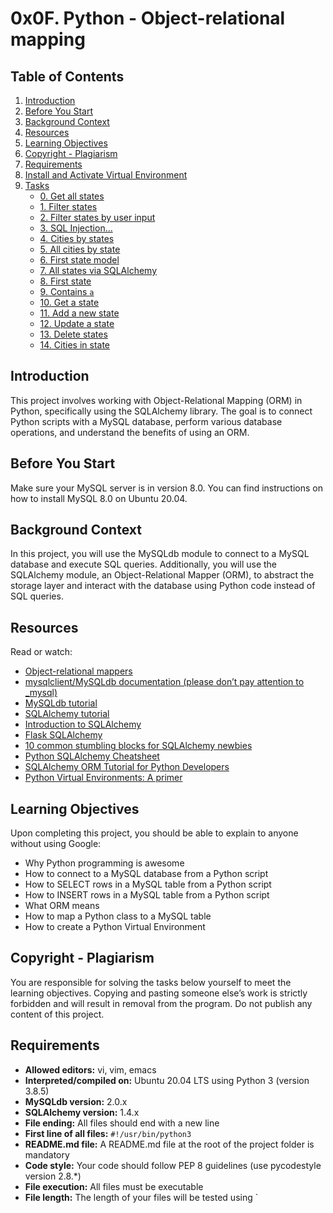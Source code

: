 # 0x0F. Python - Object-relational mapping

## Table of Contents
1. [Introduction](#introduction)
2. [Before You Start](#before-you-start)
3. [Background Context](#background-context)
4. [Resources](#resources)
5. [Learning Objectives](#learning-objectives)
6. [Copyright - Plagiarism](#copyright-plagiarism)
7. [Requirements](#requirements)
8. [Install and Activate Virtual Environment](#install-and-activate-virtual-environment)
9. [Tasks](#tasks)
    - [0. Get all states](#0-get-all-states)
    - [1. Filter states](#1-filter-states)
    - [2. Filter states by user input](#2-filter-states-by-user-input)
    - [3. SQL Injection...](#3-sql-injection)
    - [4. Cities by states](#4-cities-by-states)
    - [5. All cities by state](#5-all-cities-by-state)
    - [6. First state model](#6-first-state-model)
    - [7. All states via SQLAlchemy](#7-all-states-via-sqlalchemy)
    - [8. First state](#8-first-state)
    - [9. Contains `a`](#9-contains-a)
    - [10. Get a state](#10-get-a-state)
    - [11. Add a new state](#11-add-a-new-state)
    - [12. Update a state](#12-update-a-state)
    - [13. Delete states](#13-delete-states)
    - [14. Cities in state](#14-cities-in-state)

## Introduction

This project involves working with Object-Relational Mapping (ORM) in Python, specifically using the SQLAlchemy library. The goal is to connect Python scripts with a MySQL database, perform various database operations, and understand the benefits of using an ORM.

## Before You Start

Make sure your MySQL server is in version 8.0. You can find instructions on how to install MySQL 8.0 on Ubuntu 20.04.

## Background Context

In this project, you will use the MySQLdb module to connect to a MySQL database and execute SQL queries. Additionally, you will use the SQLAlchemy module, an Object-Relational Mapper (ORM), to abstract the storage layer and interact with the database using Python code instead of SQL queries.

## Resources

Read or watch:

- [Object-relational mappers](https://realpython.com/object-oriented-programming-python/#object-relational-mappers)
- [mysqlclient/MySQLdb documentation (please don’t pay attention to _mysql)](https://mysqlclient.readthedocs.io/en/latest/)
- [MySQLdb tutorial](https://www.tutorialspoint.com/python/python_database_access.htm)
- [SQLAlchemy tutorial](https://docs.sqlalchemy.org/en/20/)
- [Introduction to SQLAlchemy](https://docs.sqlalchemy.org/en/20/intro.html)
- [Flask SQLAlchemy](https://flask-sqlalchemy.palletsprojects.com/)
- [10 common stumbling blocks for SQLAlchemy newbies](https://easyaspython.com/sqlalchemy-relationships-explained/)
- [Python SQLAlchemy Cheatsheet](https://www.pythonsheets.com/notes/python-sqlalchemy.html)
- [SQLAlchemy ORM Tutorial for Python Developers](https://auth0.com/blog/sqlalchemy-orm-tutorial-for-python-developers/)
- [Python Virtual Environments: A primer](https://realpython.com/python-virtual-environments-a-primer/)

## Learning Objectives

Upon completing this project, you should be able to explain to anyone without using Google:

- Why Python programming is awesome
- How to connect to a MySQL database from a Python script
- How to SELECT rows in a MySQL table from a Python script
- How to INSERT rows in a MySQL table from a Python script
- What ORM means
- How to map a Python class to a MySQL table
- How to create a Python Virtual Environment

## Copyright - Plagiarism

You are responsible for solving the tasks below yourself to meet the learning objectives. Copying and pasting someone else’s work is strictly forbidden and will result in removal from the program. Do not publish any content of this project.

## Requirements

- **Allowed editors:** vi, vim, emacs
- **Interpreted/compiled on:** Ubuntu 20.04 LTS using Python 3 (version 3.8.5)
- **MySQLdb version:** 2.0.x
- **SQLAlchemy version:** 1.4.x
- **File ending:** All files should end with a new line
- **First line of all files:** `#!/usr/bin/python3`
- **README.md file:** A README.md file at the root of the project folder is mandatory
- **Code style:** Your code should follow PEP 8 guidelines (use pycodestyle version 2.8.*)
- **File execution:** All files must be executable
- **File length:** The length of your files will be tested using `

